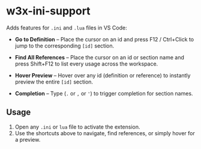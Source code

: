 # w3x-ini-support

Adds features for `.ini` and `.lua` files in VS Code:

- **Go to Definition** – Place the cursor on an id and press F12 / Ctrl+Click to jump to the corresponding `[id]` section.  
- **Find All References** – Place the cursor on an id or section name and press Shift+F12 to list every usage across the workspace.  
- **Hover Preview** – Hover over any id (definition or reference) to instantly preview the entire `[id]` section.

- **Completion** – Type (`.` or `,` or `'`) to trigger completion for section names.
  

## Usage

1. Open any `.ini` or `lua` file to activate the extension.  
2. Use the shortcuts above to navigate, find references, or simply hover for a preview.
